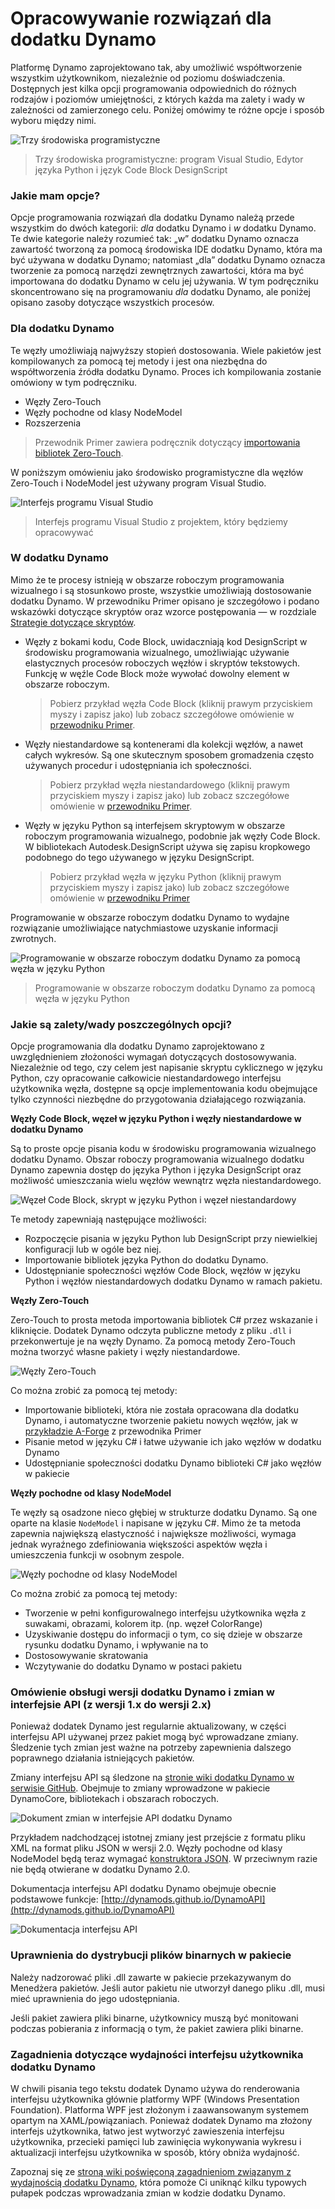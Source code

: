 # Opracowywanie rozwiązań dla dodatku Dynamo

Platformę Dynamo zaprojektowano tak, aby umożliwić współtworzenie wszystkim użytkownikom, niezależnie od poziomu doświadczenia. Dostępnych jest kilka opcji programowania odpowiednich do różnych rodzajów i poziomów umiejętności, z których każda ma zalety i wady w zależności od zamierzonego celu. Poniżej omówimy te różne opcje i sposób wyboru między nimi.

![Trzy środowiska programistyczne](images/developing-for-dynamo.png)

> Trzy środowiska programistyczne: program Visual Studio, Edytor języka Python i język Code Block DesignScript

### Jakie mam opcje? <a href="#what-are-my-options" id="what-are-my-options"></a>

Opcje programowania rozwiązań dla dodatku Dynamo należą przede wszystkim do dwóch kategorii: _dla_ dodatku Dynamo i _w_ dodatku Dynamo. Te dwie kategorie należy rozumieć tak: „w” dodatku Dynamo oznacza zawartość tworzoną za pomocą środowiska IDE dodatku Dynamo, która ma być używana w dodatku Dynamo; natomiast „dla” dodatku Dynamo oznacza tworzenie za pomocą narzędzi zewnętrznych zawartości, która ma być importowana do dodatku Dynamo w celu jej używania. W tym podręczniku skoncentrowano się na programowaniu _dla_ dodatku Dynamo, ale poniżej opisano zasoby dotyczące wszystkich procesów.

### Dla dodatku Dynamo <a href="#for-dynamo" id="for-dynamo"></a>

Te węzły umożliwiają najwyższy stopień dostosowania. Wiele pakietów jest kompilowanych za pomocą tej metody i jest ona niezbędna do współtworzenia źródła dodatku Dynamo. Proces ich kompilowania zostanie omówiony w tym podręczniku.

* Węzły Zero-Touch
* Węzły pochodne od klasy NodeModel
* Rozszerzenia

> Przewodnik Primer zawiera podręcznik dotyczący [importowania bibliotek Zero-Touch](https://primer2.dynamobim.org/v/pl/6_custom_nodes_and_packages/6-2_packages/5-zero-touch).

W poniższym omówieniu jako środowisko programistyczne dla węzłów Zero-Touch i NodeModel jest używany program Visual Studio.

![Interfejs programu Visual Studio](images/vs-devenv.jpg)

> Interfejs programu Visual Studio z projektem, który będziemy opracowywać

### W dodatku Dynamo <a href="#in-dynamo" id="in-dynamo"></a>

Mimo że te procesy istnieją w obszarze roboczym programowania wizualnego i są stosunkowo proste, wszystkie umożliwiają dostosowanie dodatku Dynamo. W przewodniku Primer opisano je szczegółowo i podano wskazówki dotyczące skryptów oraz wzorce postępowania — w rozdziale [Strategie dotyczące skryptów](../../9\_best\_practices/2-scripting-strategies.md).

*   Węzły z bokami kodu, Code Block, uwidaczniają kod DesignScript w środowisku programowania wizualnego, umożliwiając używanie elastycznych procesów roboczych węzłów i skryptów tekstowych. Funkcję w węźle Code Block może wywołać dowolny element w obszarze roboczym.

    > Pobierz przykład węzła Code Block (kliknij prawym przyciskiem myszy i zapisz jako) lub zobacz szczegółowe omówienie w [przewodniku Primer](https://primer2.dynamobim.org/v/pl/8_coding_in_dynamo/8-1_code-blocks-and-design-script/1-what-is-a-code-block).
*   Węzły niestandardowe są kontenerami dla kolekcji węzłów, a nawet całych wykresów. Są one skutecznym sposobem gromadzenia często używanych procedur i udostępniania ich społeczności.

    > Pobierz przykład węzła niestandardowego (kliknij prawym przyciskiem myszy i zapisz jako) lub zobacz szczegółowe omówienie w [przewodniku Primer](https://primer2.dynamobim.org/v/pl/6_custom_nodes_and_packages/6-1_custom-nodes/1-introduction).
*   Węzły w języku Python są interfejsem skryptowym w obszarze roboczym programowania wizualnego, podobnie jak węzły Code Block. W bibliotekach Autodesk.DesignScript używa się zapisu kropkowego podobnego do tego używanego w języku DesignScript.

    > Pobierz przykład węzła w języku Python (kliknij prawym przyciskiem myszy i zapisz jako) lub zobacz szczegółowe omówienie w [przewodniku Primer](https://primer2.dynamobim.org/v/pl/8_coding_in_dynamo/8-3_python)

Programowanie w obszarze roboczym dodatku Dynamo to wydajne rozwiązanie umożliwiające natychmiastowe uzyskanie informacji zwrotnych.

![Programowanie w obszarze roboczym dodatku Dynamo za pomocą węzła w języku Python](images/python-example.jpg)

> Programowanie w obszarze roboczym dodatku Dynamo za pomocą węzła w języku Python

### Jakie są zalety/wady poszczególnych opcji? <a href="#what-are-the-advantagesdisadvantages-of-each" id="what-are-the-advantagesdisadvantages-of-each"></a>

Opcje programowania dla dodatku Dynamo zaprojektowano z uwzględnieniem złożoności wymagań dotyczących dostosowywania. Niezależnie od tego, czy celem jest napisanie skryptu cyklicznego w języku Python, czy opracowanie całkowicie niestandardowego interfejsu użytkownika węzła, dostępne są opcje implementowania kodu obejmujące tylko czynności niezbędne do przygotowania działającego rozwiązania.

**Węzły Code Block, węzeł w języku Python i węzły niestandardowe w dodatku Dynamo**

Są to proste opcje pisania kodu w środowisku programowania wizualnego dodatku Dynamo. Obszar roboczy programowania wizualnego dodatku Dynamo zapewnia dostęp do języka Python i języka DesignScript oraz możliwość umieszczania wielu węzłów wewnątrz węzła niestandardowego.

![Węzeł Code Block, skrypt w języku Python i węzeł niestandardowy](images/Development-Icons.png)

Te metody zapewniają następujące możliwości:

* Rozpoczęcie pisania w języku Python lub DesignScript przy niewielkiej konfiguracji lub w ogóle bez niej.
* Importowanie bibliotek języka Python do dodatku Dynamo.
* Udostępnianie społeczności węzłów Code Block, węzłów w języku Python i węzłów niestandardowych dodatku Dynamo w ramach pakietu.

**Węzły Zero-Touch**

Zero-Touch to prosta metoda importowania bibliotek C# przez wskazanie i kliknięcie. Dodatek Dynamo odczyta publiczne metody z pliku `.dll` i przekonwertuje je na węzły Dynamo. Za pomocą metody Zero-Touch można tworzyć własne pakiety i węzły niestandardowe.

![Węzły Zero-Touch](images/ZTImport.png)

Co można zrobić za pomocą tej metody:

* Importowanie biblioteki, która nie została opracowana dla dodatku Dynamo, i automatyczne tworzenie pakietu nowych węzłów, jak w [przykładzie A-Forge](../../6\_custom\_nodes\_and\_packages/6-2\_packages/5-zero-touch.md#case-study-importing-aforge) z przewodnika Primer
* Pisanie metod w języku C# i łatwe używanie ich jako węzłów w dodatku Dynamo
* Udostępnianie społeczności dodatku Dynamo biblioteki C# jako węzłów w pakiecie

**Węzły pochodne od klasy NodeModel**

Te węzły są osadzone nieco głębiej w strukturze dodatku Dynamo. Są one oparte na klasie `NodeModel` i napisane w języku C#. Mimo że ta metoda zapewnia największą elastyczność i największe możliwości, wymaga jednak wyraźnego zdefiniowania większości aspektów węzła i umieszczenia funkcji w osobnym zespole.

![Węzły pochodne od klasy NodeModel](images/Development-Icons-NodeModel.png)

Co można zrobić za pomocą tej metody:

* Tworzenie w pełni konfigurowalnego interfejsu użytkownika węzła z suwakami, obrazami, kolorem itp. (np. węzeł ColorRange)
* Uzyskiwanie dostępu do informacji o tym, co się dzieje w obszarze rysunku dodatku Dynamo, i wpływanie na to
* Dostosowywanie skratowania
* Wczytywanie do dodatku Dynamo w postaci pakietu

### Omówienie obsługi wersji dodatku Dynamo i zmian w interfejsie API (z wersji 1.x do wersji 2.x) <a href="#understanding-dynamo-versioning-and-api-changes-1x-2x" id="understanding-dynamo-versioning-and-api-changes-1x-2x"></a>

Ponieważ dodatek Dynamo jest regularnie aktualizowany, w części interfejsu API używanej przez pakiet mogą być wprowadzane zmiany. Śledzenie tych zmian jest ważne na potrzeby zapewnienia dalszego poprawnego działania istniejących pakietów.

Zmiany interfejsu API są śledzone na [stronie wiki dodatku Dynamo w serwisie GitHub](https://github.com/DynamoDS/Dynamo/wiki/API-Changes). Obejmuje to zmiany wprowadzone w pakiecie DynamoCore, bibliotekach i obszarach roboczych.

![Dokument zmian w interfejsie API dodatku Dynamo](images/api-changes.jpg)

Przykładem nadchodzącej istotnej zmiany jest przejście z formatu pliku XML na format pliku JSON w wersji 2.0. Węzły pochodne od klasy NodeModel będą teraz wymagać [konstruktora JSON](https://github.com/DynamoDS/Dynamo/wiki/Write-a-Json-Constructor-for-a-NodeModel-Node). W przeciwnym razie nie będą otwierane w dodatku Dynamo 2.0.

Dokumentacja interfejsu API dodatku Dynamo obejmuje obecnie podstawowe funkcje: [http://dynamods.github.io/DynamoAPI](http://dynamods.github.io/DynamoAPI)

![Dokumentacja interfejsu API](images/api-docs.jpg)

### Uprawnienia do dystrybucji plików binarnych w pakiecie <a href="#permission-to-distribute-binaries-in-a-package" id="permission-to-distribute-binaries-in-a-package"></a>

Należy nadzorować pliki .dll zawarte w pakiecie przekazywanym do Menedżera pakietów. Jeśli autor pakietu nie utworzył danego pliku .dll, musi mieć uprawnienia do jego udostępniania.

Jeśli pakiet zawiera pliki binarne, użytkownicy muszą być monitowani podczas pobierania z informacją o tym, że pakiet zawiera pliki binarne.

### Zagadnienia dotyczące wydajności interfejsu użytkownika dodatku Dynamo
W chwili pisania tego tekstu dodatek Dynamo używa do renderowania interfejsu użytkownika głównie platformy WPF (Windows Presentation Foundation). Platforma WPF jest złożonym i zaawansowanym systemem opartym na XAML/powiązaniach. Ponieważ dodatek Dynamo ma złożony interfejs użytkownika, łatwo jest wytworzyć zawieszenia interfejsu użytkownika, przecieki pamięci lub zawinięcia wykonywania wykresu i aktualizacji interfejsu użytkownika w sposób, który obniża wydajność.

Zapoznaj się ze [stroną wiki poświęconą zagadnieniom związanym z wydajnością dodatku Dynamo](https://github.com/DynamoDS/Dynamo/wiki/Dynamo-UI-Performance), która pomoże Ci uniknąć kilku typowych pułapek podczas wprowadzania zmian w kodzie dodatku Dynamo.